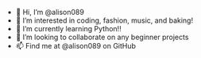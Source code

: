 - 👋 Hi, I’m @alison089
- 👀 I’m interested in coding, fashion, music, and baking!
- 🌱 I’m currently learning Python!!
- 💞️ I’m looking to collaborate on any beginner projects
- 📫 Find me at @alison089 on GitHub

<!---
alison089/alison089 is a ✨ special ✨ repository because its `README.md` (this file) appears on your GitHub profile.
You can click the Preview link to take a look at your changes.
--->
